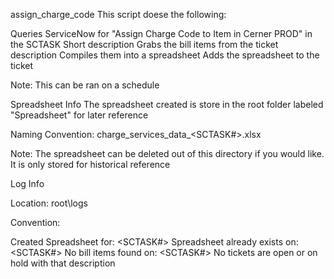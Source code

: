 assign_charge_code
This script doese the following:

Queries ServiceNow for "Assign Charge Code to Item in Cerner PROD" in the SCTASK Short description
Grabs the bill items from the ticket description
Compiles them into a spreadsheet
Adds the spreadsheet to the ticket

Note: This can be ran on a schedule

Spreadsheet Info
The spreadsheet created is store in the root folder labeled "Spreadsheet" for later reference


Naming Convention: charge_services_data_<SCTASK#>.xlsx

Note: The spreadsheet can be deleted out of this directory if you would like. It is only stored for historical reference

Log Info


Location: root\logs

Convention:

Created Spreadsheet for: <SCTASK#>
Spreadsheet already exists on: <SCTASK#>
No bill items found on: <SCTASK#>
No tickets are open or on hold with that description
